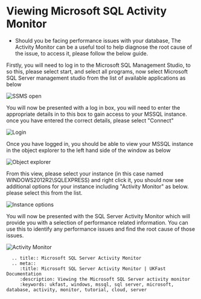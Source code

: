 # Viewing Microsoft SQL Activity Monitor

* Should you be facing performance issues with your database, The Activity Monitor can be a useful tool to help diagnose the root cause of the issue, to access it, please follow the below guide.

Firstly, you will need to log in to the Microsoft SQL Management Studio, to so this, please select start, and select all programs, now select Microsoft SQL Server management studio from the list of available applications as below

![SSMS open](Images/activitymonitor/startssmsopen.PNG)

You will now be presented with a log in box, you will need to enter the appropriate details in to this box to gain access to your MSSQL instance. once you have entered the correct details, please select "Connect"

![Login](Images/activitymonitor/logintrimmed.png)

Once you have logged in, you should be able to view your MSSQL instance in the object explorer to the left hand side of the window as below

![Object explorer](Images/activitymonitor/loggedin.PNG)

From this view, please select your instance (in this case named WINDOWS2012R2\SQLEXPRESS) and right click it, you should now see additional options for your instance including "Activity Monitor" as below. please select this from the list.

![Instance options](Images/activitymonitor/rightclickcontext.PNG)

You will now be presented with the SQL Server Activity Monitor which will provide you with a selection of performance related information. You can use this to identify any performance issues and find the root cause of those issues.

![Activity Monitor](Images/activitymonitor/activitymonitor.PNG)

```eval_rst
  .. title:: Microsoft SQL Server Activity Monitor
  .. meta::
     :title: Microsoft SQL Server Activity Monitor | UKFast Documentation
     :description: Viewing the Microsoft SQL Server activity monitor
     :keywords: ukfast, windows, mssql, sql server, microsoft, database, activity, monitor, tutorial, cloud, server

